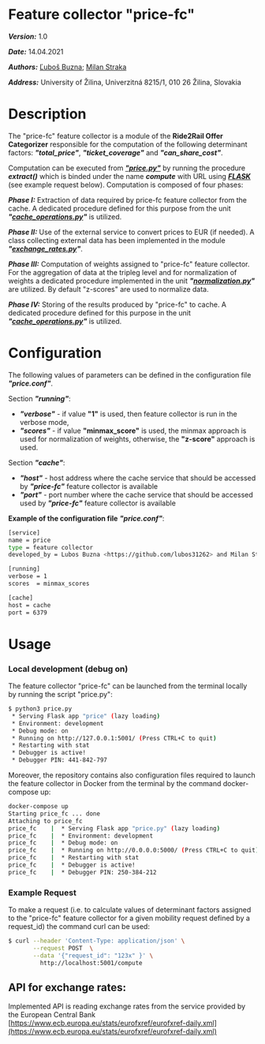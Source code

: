 # Feature collector "price-fc"
***Version:*** 1.0

***Date:*** 14.04.2021

***Authors:***  [Ľuboš Buzna](https://github.com/lubos31262); [Milan Straka](https://github.com/bioticek)

***Address:*** University of Žilina, Univerzitná 8215/1, 010 26 Žilina, Slovakia
# Description 

The "price-fc" feature collector is  a module of the **Ride2Rail Offer Categorizer** responsible for the computation of the following determinant factors: ***"total_price"***, ***"ticket_coverage"*** and  ***"can_share_cost"***. 

Computation can be executed from ***["price.py"](https://github.com/Ride2Rail/price-fc/blob/main/price.py)*** by running the procedure ***extract()*** which is binded under the name ***compute*** with URL using ***[FLASK](https://flask.palletsprojects.com)*** (see example request below). Computation is composed of four phases:

***Phase I:***   Extraction of data required by price-fc feature collector from the cache. A dedicated procedure defined for
            this purpose from the unit ***"[cache_operations.py](https://github.com/Ride2Rail/r2r-offer-utils/wiki/cache_operations.py)"*** is utilized.

***Phase II:***  Use of the external service to convert prices to EUR (if needed). A class collecting external data has been
            implemented in the module ***"[exchange_rates.py](https://github.com/Ride2Rail/price-fc/wiki/exchange_rates.py)"***.

***Phase III:*** Computation of weights assigned to "price-fc" feature collector. For the aggregation of data at the tripleg level and for
            normalization of weights a dedicated procedure implemented in the unit ***"[normalization.py](https://github.com/Ride2Rail/r2r-offer-utils/wiki/normalization.py)"*** are utilized. By default "z-scores" are used to normalize data.



***Phase IV:*** Storing of the results produced by "price-fc" to cache. A dedicated procedure defined for
            this purpose in the unit ***"[cache_operations.py](https://github.com/Ride2Rail/r2r-offer-utils/wiki/cache_operations.py)"*** is utilized.

# Configuration

The following values of parameters can be defined in the configuration file ***"price.conf"***.

Section ***"running"***:
- ***"verbose"*** - if value __"1"__ is used, then feature collector is run in the verbose mode,
- ***"scores"*** - if  value __"minmax_score"__ is used, the minmax approach is used for normalization of weights, otherwise, the __"z-score"__ approach is used. 

Section ***"cache"***: 
- ***"host"*** - host address where the cache service that should be accessed by ***"price-fc"*** feature collector is available
- ***"port"*** - port number where the cache service that should be accessed used by ***"price-fc"*** feature collector is available

**Example of the configuration file** ***"price.conf"***:
```bash
[service]
name = price
type = feature collector
developed_by = Lubos Buzna <https://github.com/lubos31262> and Milan Straka <https://github.com/bioticek>

[running]
verbose = 1
scores  = minmax_scores

[cache]
host = cache
port = 6379
```

# Usage
### Local development (debug on)

The feature collector "price-fc" can be launched from the terminal locally by running the script "price.py":

```bash
$ python3 price.py
 * Serving Flask app "price" (lazy loading)
 * Environment: development
 * Debug mode: on
 * Running on http://127.0.0.1:5001/ (Press CTRL+C to quit)
 * Restarting with stat
 * Debugger is active!
 * Debugger PIN: 441-842-797
```

Moreover, the repository contains also configuration files required to launch the feature collector in Docker from the terminal by the command docker-compose up:

```bash
docker-compose up
Starting price_fc ... done
Attaching to price_fc
price_fc    |  * Serving Flask app "price.py" (lazy loading)
price_fc    |  * Environment: development
price_fc    |  * Debug mode: on
price_fc    |  * Running on http://0.0.0.0:5000/ (Press CTRL+C to quit)
price_fc    |  * Restarting with stat
price_fc    |  * Debugger is active!
price_fc    |  * Debugger PIN: 250-384-212
```

### Example Request
To make a request (i.e. to calculate values of determinant factors assigned to the "price-fc" feature collector for a given mobility request defined by a request_id) the command curl can be used:
```bash
$ curl --header 'Content-Type: application/json' \
       --request POST  \
       --data '{"request_id": "123x" }' \
         http://localhost:5001/compute
```

## API for exchange rates:
Implemented API is reading exchange rates from the service provided by the European Central Bank 
[https://www.ecb.europa.eu/stats/eurofxref/eurofxref-daily.xml](https://www.ecb.europa.eu/stats/eurofxref/eurofxref-daily.xml)


